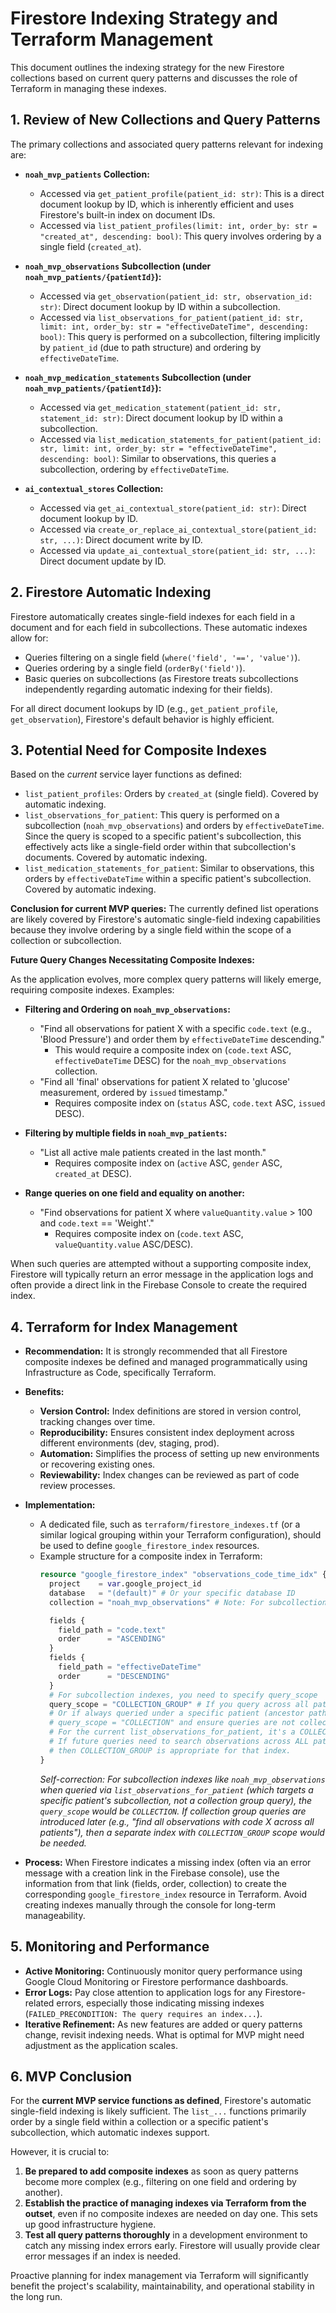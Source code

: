 # Firestore Indexing Strategy and Terraform Management

This document outlines the indexing strategy for the new Firestore collections based on current query patterns and discusses the role of Terraform in managing these indexes.

## 1. Review of New Collections and Query Patterns

The primary collections and associated query patterns relevant for indexing are:

*   **`noah_mvp_patients` Collection:**
    *   Accessed via `get_patient_profile(patient_id: str)`: This is a direct document lookup by ID, which is inherently efficient and uses Firestore's built-in index on document IDs.
    *   Accessed via `list_patient_profiles(limit: int, order_by: str = "created_at", descending: bool)`: This query involves ordering by a single field (`created_at`).

*   **`noah_mvp_observations` Subcollection (under `noah_mvp_patients/{patientId}`):**
    *   Accessed via `get_observation(patient_id: str, observation_id: str)`: Direct document lookup by ID within a subcollection.
    *   Accessed via `list_observations_for_patient(patient_id: str, limit: int, order_by: str = "effectiveDateTime", descending: bool)`: This query is performed on a subcollection, filtering implicitly by `patient_id` (due to path structure) and ordering by `effectiveDateTime`.

*   **`noah_mvp_medication_statements` Subcollection (under `noah_mvp_patients/{patientId}`):**
    *   Accessed via `get_medication_statement(patient_id: str, statement_id: str)`: Direct document lookup by ID within a subcollection.
    *   Accessed via `list_medication_statements_for_patient(patient_id: str, limit: int, order_by: str = "effectiveDateTime", descending: bool)`: Similar to observations, this queries a subcollection, ordering by `effectiveDateTime`.

*   **`ai_contextual_stores` Collection:**
    *   Accessed via `get_ai_contextual_store(patient_id: str)`: Direct document lookup by ID.
    *   Accessed via `create_or_replace_ai_contextual_store(patient_id: str, ...)`: Direct document write by ID.
    *   Accessed via `update_ai_contextual_store(patient_id: str, ...)`: Direct document update by ID.

## 2. Firestore Automatic Indexing

Firestore automatically creates single-field indexes for each field in a document and for each field in subcollections. These automatic indexes allow for:
*   Queries filtering on a single field (`where('field', '==', 'value')`).
*   Queries ordering by a single field (`orderBy('field')`).
*   Basic queries on subcollections (as Firestore treats subcollections independently regarding automatic indexing for their fields).

For all direct document lookups by ID (e.g., `get_patient_profile`, `get_observation`), Firestore's default behavior is highly efficient.

## 3. Potential Need for Composite Indexes

Based on the *current* service layer functions as defined:

*   `list_patient_profiles`: Orders by `created_at` (single field). Covered by automatic indexing.
*   `list_observations_for_patient`: This query is performed on a subcollection (`noah_mvp_observations`) and orders by `effectiveDateTime`. Since the query is scoped to a specific patient's subcollection, this effectively acts like a single-field order within that subcollection's documents. Covered by automatic indexing.
*   `list_medication_statements_for_patient`: Similar to observations, this orders by `effectiveDateTime` within a specific patient's subcollection. Covered by automatic indexing.

**Conclusion for current MVP queries:** The currently defined list operations are likely covered by Firestore's automatic single-field indexing capabilities because they involve ordering by a single field within the scope of a collection or subcollection.

**Future Query Changes Necessitating Composite Indexes:**

As the application evolves, more complex query patterns will likely emerge, requiring composite indexes. Examples:

*   **Filtering and Ordering on `noah_mvp_observations`:**
    *   "Find all observations for patient X with a specific `code.text` (e.g., 'Blood Pressure') and order them by `effectiveDateTime` descending."
        *   This would require a composite index on (`code.text` ASC, `effectiveDateTime` DESC) for the `noah_mvp_observations` collection.
    *   "Find all 'final' observations for patient X related to 'glucose' measurement, ordered by `issued` timestamp."
        *   Requires composite index on (`status` ASC, `code.text` ASC, `issued` DESC).

*   **Filtering by multiple fields in `noah_mvp_patients`:**
    *   "List all active male patients created in the last month."
        *   Requires composite index on (`active` ASC, `gender` ASC, `created_at` DESC).

*   **Range queries on one field and equality on another:**
    *   "Find observations for patient X where `valueQuantity.value` > 100 and `code.text` == 'Weight'."
        *   Requires composite index on (`code.text` ASC, `valueQuantity.value` ASC/DESC).

When such queries are attempted without a supporting composite index, Firestore will typically return an error message in the application logs and often provide a direct link in the Firebase Console to create the required index.

## 4. Terraform for Index Management

*   **Recommendation:** It is strongly recommended that all Firestore composite indexes be defined and managed programmatically using Infrastructure as Code, specifically Terraform.
*   **Benefits:**
    *   **Version Control:** Index definitions are stored in version control, tracking changes over time.
    *   **Reproducibility:** Ensures consistent index deployment across different environments (dev, staging, prod).
    *   **Automation:** Simplifies the process of setting up new environments or recovering existing ones.
    *   **Reviewability:** Index changes can be reviewed as part of code review processes.
*   **Implementation:**
    *   A dedicated file, such as `terraform/firestore_indexes.tf` (or a similar logical grouping within your Terraform configuration), should be used to define `google_firestore_index` resources.
    *   Example structure for a composite index in Terraform:
        ```terraform
        resource "google_firestore_index" "observations_code_time_idx" {
          project    = var.google_project_id
          database   = "(default)" # Or your specific database ID
          collection = "noah_mvp_observations" # Note: For subcollections, this is the subcollection name.

          fields {
            field_path = "code.text"
            order      = "ASCENDING"
          }
          fields {
            field_path = "effectiveDateTime"
            order      = "DESCENDING"
          }
          # For subcollection indexes, you need to specify query_scope
          query_scope = "COLLECTION_GROUP" # If you query across all patients' observations
          # Or if always queried under a specific patient (ancestor path):
          # query_scope = "COLLECTION" and ensure queries are not collection group queries.
          # For the current list_observations_for_patient, it's a COLLECTION scope query.
          # If future queries need to search observations across ALL patients (e.g. for analytics),
          # then COLLECTION_GROUP is appropriate for that index.
        }
        ```
        *Self-correction: For subcollection indexes like `noah_mvp_observations` when queried via `list_observations_for_patient` (which targets a specific patient's subcollection, not a collection group query), the `query_scope` would be `COLLECTION`. If collection group queries are introduced later (e.g., "find all observations with code X across all patients"), then a separate index with `COLLECTION_GROUP` scope would be needed.*

*   **Process:** When Firestore indicates a missing index (often via an error message with a creation link in the Firebase console), use the information from that link (fields, order, collection) to create the corresponding `google_firestore_index` resource in Terraform. Avoid creating indexes manually through the console for long-term manageability.

## 5. Monitoring and Performance

*   **Active Monitoring:** Continuously monitor query performance using Google Cloud Monitoring or Firestore performance dashboards.
*   **Error Logs:** Pay close attention to application logs for any Firestore-related errors, especially those indicating missing indexes (`FAILED_PRECONDITION: The query requires an index...`).
*   **Iterative Refinement:** As new features are added or query patterns change, revisit indexing needs. What is optimal for MVP might need adjustment as the application scales.

## 6. MVP Conclusion

For the **current MVP service functions as defined**, Firestore's automatic single-field indexing is likely sufficient. The `list_...` functions primarily order by a single field within a collection or a specific patient's subcollection, which automatic indexes support.

However, it is crucial to:
1.  **Be prepared to add composite indexes** as soon as query patterns become more complex (e.g., filtering on one field and ordering by another).
2.  **Establish the practice of managing indexes via Terraform from the outset**, even if no composite indexes are needed on day one. This sets up good infrastructure hygiene.
3.  **Test all query patterns thoroughly** in a development environment to catch any missing index errors early. Firestore will usually provide clear error messages if an index is needed.

Proactive planning for index management via Terraform will significantly benefit the project's scalability, maintainability, and operational stability in the long run.
